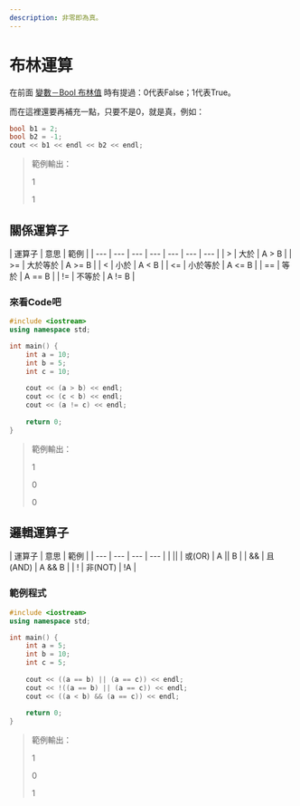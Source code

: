 ```yaml
---
description: 非零即為真。
---
```


# 布林運算

在前面 [變數－Bool 布林值](../ji-ben-fa/ji-chu-ru.md#bool-bu-lin-zhi) 時有提過：0代表False；1代表True。

而在這裡還要再補充一點，只要不是0，就是真，例如：

```cpp
bool b1 = 2;
bool b2 = -1;
cout << b1 << endl << b2 << endl;
```

> 範例輸出：
>
> 1
>
> 1

## 關係運算子

| 運算子 | 意思 | 範例 |
| --- | --- | --- | --- | --- | --- | --- |
| &gt; | 大於 | A &gt; B |
| &gt;= | 大於等於 | A &gt;= B |
| &lt; | 小於 | A &lt; B |
| &lt;= | 小於等於 | A &lt;= B |
| == | 等於 | A == B |
| != | 不等於 | A != B |

### 來看Code吧

```cpp
#include <iostream>
using namespace std;

int main() {
    int a = 10;
    int b = 5;
    int c = 10;
    
    cout << (a > b) << endl;
    cout << (c < b) << endl;
    cout << (a != c) << endl;
    
    return 0;
}
```

> 範例輸出：
>
> 1
>
> 0
>
> 0

## 邏輯運算子

| 運算子 | 意思 | 範例 |
| --- | --- | --- | --- |
| \|\| | 或\(OR\) | A \|\| B |
| && | 且\(AND\) | A && B |
| ! | 非\(NOT\) | !A |

### 範例程式

```cpp
#include <iostream>
using namespace std;

int main() {
    int a = 5;
    int b = 10;
    int c = 5;
    
    cout << ((a == b) || (a == c)) << endl;
    cout << !((a == b) || (a == c)) << endl;
    cout << ((a < b) && (a == c)) << endl;
    
    return 0;
}
```

> 範例輸出：
>
> 1
>
> 0
>
> 1



